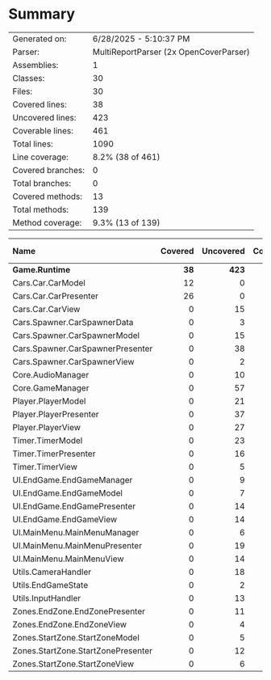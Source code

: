 ﻿# Summary
|||
|:---|:---|
| Generated on: | 6/28/2025 - 5:10:37 PM |
| Parser: | MultiReportParser (2x OpenCoverParser) |
| Assemblies: | 1 |
| Classes: | 30 |
| Files: | 30 |
| Covered lines: | 38 |
| Uncovered lines: | 423 |
| Coverable lines: | 461 |
| Total lines: | 1090 |
| Line coverage: | 8.2% (38 of 461) |
| Covered branches: | 0 |
| Total branches: | 0 |
| Covered methods: | 13 |
| Total methods: | 139 |
| Method coverage: | 9.3% (13 of 139) |

|**Name**|**Covered**|**Uncovered**|**Coverable**|**Total**|**Line coverage**|**Covered**|**Total**|**Branch coverage**|**Covered**|**Total**|**Method coverage**|
|:---|---:|---:|---:|---:|---:|---:|---:|---:|---:|---:|---:|
|**Game.Runtime**|**38**|**423**|**461**|**1090**|**8.2%**|**0**|**0**|****|**13**|**139**|**9.3%**|
|Cars.Car.CarModel|12|0|12|23|100%|0|0||8|8|100%|
|Cars.Car.CarPresenter|26|0|26|57|100%|0|0||5|5|100%|
|Cars.Car.CarView|0|15|15|32|0%|0|0||0|3|0%|
|Cars.Spawner.CarSpawnerData|0|3|3|15|0%|0|0||0|3|0%|
|Cars.Spawner.CarSpawnerModel|0|15|15|25|0%|0|0||0|13|0%|
|Cars.Spawner.CarSpawnerPresenter|0|38|38|78|0%|0|0||0|6|0%|
|Cars.Spawner.CarSpawnerView|0|2|2|13|0%|0|0||0|2|0%|
|Core.AudioManager|0|10|10|33|0%|0|0||0|2|0%|
|Core.GameManager|0|57|57|143|0%|0|0||0|8|0%|
|Player.PlayerModel|0|21|21|35|0%|0|0||0|15|0%|
|Player.PlayerPresenter|0|37|37|85|0%|0|0||0|7|0%|
|Player.PlayerView|0|27|27|54|0%|0|0||0|7|0%|
|Timer.TimerModel|0|23|23|39|0%|0|0||0|9|0%|
|Timer.TimerPresenter|0|16|16|38|0%|0|0||0|2|0%|
|Timer.TimerView|0|5|5|18|0%|0|0||0|1|0%|
|UI.EndGame.EndGameManager|0|9|9|27|0%|0|0||0|2|0%|
|UI.EndGame.EndGameModel|0|7|7|14|0%|0|0||0|5|0%|
|UI.EndGame.EndGamePresenter|0|14|14|30|0%|0|0||0|3|0%|
|UI.EndGame.EndGameView|0|14|14|44|0%|0|0||0|4|0%|
|UI.MainMenu.MainMenuManager|0|6|6|22|0%|0|0||0|2|0%|
|UI.MainMenu.MainMenuPresenter|0|19|19|38|0%|0|0||0|4|0%|
|UI.MainMenu.MainMenuView|0|14|14|38|0%|0|0||0|4|0%|
|Utils.CameraHandler|0|18|18|43|0%|0|0||0|4|0%|
|Utils.EndGameState|0|2|2|8|0%|0|0||0|4|0%|
|Utils.InputHandler|0|13|13|33|0%|0|0||0|4|0%|
|Zones.EndZone.EndZonePresenter|0|11|11|28|0%|0|0||0|3|0%|
|Zones.EndZone.EndZoneView|0|4|4|17|0%|0|0||0|1|0%|
|Zones.StartZone.StartZoneModel|0|5|5|14|0%|0|0||0|3|0%|
|Zones.StartZone.StartZonePresenter|0|12|12|29|0%|0|0||0|3|0%|
|Zones.StartZone.StartZoneView|0|6|6|17|0%|0|0||0|2|0%|
